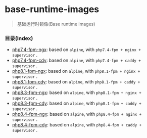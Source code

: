 # base-runtime-images

>   基础运行时镜像(Base runtime images)


### 目录(Index)

- [php7.4-fpm-ngx](./php7.4-fpm-ngx/README.md): based on `alpine`, with `php7.4-fpm + nginx + supervisor` .
- [php7.4-fpm-cdy](./php7.4-fpm-cdy/README.md): based on `alpine`, with `php7.4-fpm + caddy + supervisor` .
- [php8.1-fpm-ngx](./php8.1-fpm-ngx/README.md): based on `alpine`, with `php8.1-fpm + nginx + supervisor` .
- [php8.1-fpm-cdy](./php8.1-fpm-cdy/README.md): based on `alpine`, with `php8.1-fpm + caddy + supervisor` .
- [php8.3-fpm-ngx](./php8.1-fpm-ngx/README.md): based on `alpine`, with `php8.1-fpm + nginx + supervisor` .
- [php8.3-fpm-cdy](./php8.1-fpm-cdy/README.md): based on `alpine`, with `php8.1-fpm + caddy + supervisor` .
- [php8.4-fpm-ngx](./php8.4-fpm-ngx/README.md): based on `alpine`, with `php8.4-fpm + nginx + supervisor` .
- [php8.4-fpm-cdy](./php8.4-fpm-cdy/README.md): based on `alpine`, with `php8.4-fpm + caddy + supervisor` .
